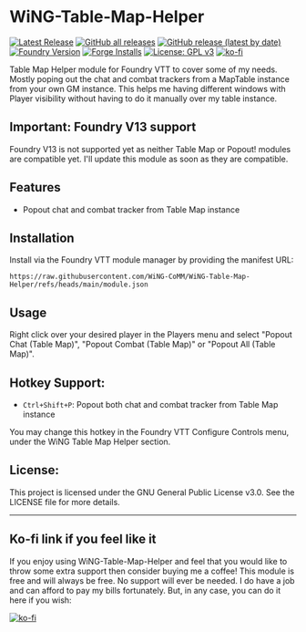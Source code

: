 # WiNG-Table-Map-Helper

[![Latest Release](https://img.shields.io/github/v/release/WiNG-CoMM/WiNG-Table-Map-Helper?style=for-the-badge&label=Latest%20Release)](https://github.com/WiNG-CoMM/WiNG-Table-Map-Helper/releases)
[![GitHub all releases](https://img.shields.io/github/downloads/WiNG-CoMM/WiNG-Table-Map-Helper/total?style=for-the-badge&label=Total%20Downloads)](https://github.com/WiNG-CoMM/WiNG-Table-Map-Helper/releases)
[![GitHub release (latest by date)](https://img.shields.io/github/downloads/WiNG-CoMM/WiNG-Table-Map-Helper/latest/total?style=for-the-badge&label=Latest%20Release%20Downloads)](https://github.com/WiNG-CoMM/WiNG-Table-Map-Helper/releases/latest)
[![Foundry Version](https://img.shields.io/endpoint?url=https%3A%2F%2Ffoundryshields.com%2Fversion%3Fstyle%3Dfor-the-badge%26name%3DWiNG-Table-Map-Helper%26compatibility%3D12%2C13%26url%3Dhttps%3A%2F%2Fraw.githubusercontent.com%2FWiNG-CoMM%2FWiNG-Table-Map-Helper%2Fmain%2Fmodule.json)](https://foundryvtt.com/packages/WiNG-Table-Map-Helper/)
[![Forge Installs](https://img.shields.io/badge/dynamic/json?label=Forge%20Installs&query=package.installs&suffix=%25&url=https%3A%2F%2Fforge-vtt.com%2Fapi%2Fbazaar%2Fpackage%2FWiNG-Table-Map-Helper&colorB=4aa94a&style=for-the-badge)](https://forge-vtt.com/bazaar#package=WiNG-Table-Map-Helper)
[![License: GPL v3](https://img.shields.io/badge/License-GPLv3-blue.svg?style=for-the-badge)](https://www.gnu.org/licenses/gpl-3.0)
[![ko-fi](https://img.shields.io/badge/Support%20Me-Ko--fi-FF5E5B?style=for-the-badge&logo=ko-fi&logoColor=white)](https://ko-fi.com/wingc)

Table Map Helper module for Foundry VTT to cover some of my needs.
Mostly poping out the chat and combat trackers from a MapTable instance from your own GM instance. This helps me having different windows with Player visibility without having to do it manually over my table instance.

## Important: Foundry V13 support

Foundry V13 is not supported yet as neither Table Map or Popout! modules are compatible yet. I'll update this module as soon as they are compatible.

## Features

- Popout chat and combat tracker from Table Map instance

## Installation

Install via the Foundry VTT module manager by providing the manifest URL:

```plaintext
https://raw.githubusercontent.com/WiNG-CoMM/WiNG-Table-Map-Helper/refs/heads/main/module.json
```

## Usage

Right click over your desired player in the Players menu and select "Popout Chat (Table Map)", "Popout Combat (Table Map)" or "Popout All (Table Map)".

## Hotkey Support:
- `Ctrl+Shift+P`: Popout both chat and combat tracker from Table Map instance

You may change this hotkey in the Foundry VTT Configure Controls menu, under the WiNG Table Map Helper section.

## License:
This project is licensed under the GNU General Public License v3.0. See the LICENSE file for more details.

---

## Ko-fi link if you feel like it

If you enjoy using WiNG-Table-Map-Helper and feel that you would like to throw some extra support then consider buying me a coffee! This module is free and will always be free. No support will ever be needed. I do have a job and can afford to pay my bills fortunately. But, in any case, you can do it here if you wish:

[![ko-fi](https://ko-fi.com/img/githubbutton_sm.svg)](https://ko-fi.com/wingc)